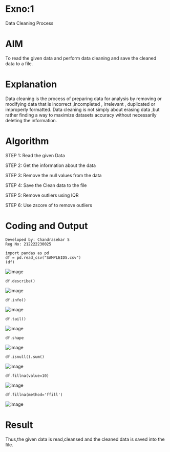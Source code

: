 # Exno:1
Data Cleaning Process


# AIM
To read the given data and perform data cleaning and save the cleaned data to a file.

# Explanation
Data cleaning is the process of preparing data for analysis by removing or modifying data that is incorrect ,incompleted , irrelevant , duplicated or improperly formatted. Data cleaning is not simply about erasing data ,but rather finding a way to maximize datasets accuracy without necessarily deleting the information.

# Algorithm
STEP 1: Read the given Data

STEP 2: Get the information about the data

STEP 3: Remove the null values from the data

STEP 4: Save the Clean data to the file

STEP 5: Remove outliers using IQR

STEP 6: Use zscore of to remove 
outliers

# Coding and Output
```
Developed by: Chandrasekar S
Reg No: 212222230025
```
```
import pandas as pd
df = pd.read_csv("SAMPLEIDS.csv")
(df)
```
![image](https://github.com/DEEPAK2200233/exno1/assets/118707676/298c22ea-2356-44a2-b9ca-6c9ee6c49788)

```
df.describe()
```
![image](https://github.com/DEEPAK2200233/exno1/assets/118707676/b1a256d4-d78b-4b3f-b9d6-bb646a707ff1)
```
df.info()
```
![image](https://github.com/DEEPAK2200233/exno1/assets/118707676/90f9c423-3ebc-458f-ab47-62397130c31f)
```
df.tail()
```
![image](https://github.com/DEEPAK2200233/exno1/assets/118707676/812d6a84-477c-46a3-b831-2b7442c48c5a)
```
df.shape
```
![image](https://github.com/DEEPAK2200233/exno1/assets/118707676/90b27198-bd5d-429f-bbf1-5eaac6c17695)
```
df.isnull().sum()
```
![image](https://github.com/DEEPAK2200233/exno1/assets/118707676/d17fd7c5-670c-4374-9143-fcabd9f1e684)
```
df.fillna(value=10)
```
![image](https://github.com/DEEPAK2200233/exno1/assets/118707676/d79cb2ac-90c9-4508-9c65-c0c92055f3a6)
```
df.fillna(method='ffill')
```
![image](https://github.com/DEEPAK2200233/exno1/assets/118707676/d3b37a20-81a7-4f49-8a18-1b19fa486184)

# Result
Thus,the given data is read,cleansed and the cleaned data is saved into the file.
